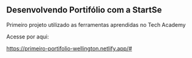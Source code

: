 ## Desenvolvendo Portifólio com a StartSe

Primeiro projeto utilizado as ferramentas aprendidas no Tech Academy

Acesse por aqui:

https://primeiro-portifolio-wellington.netlify.app/#
